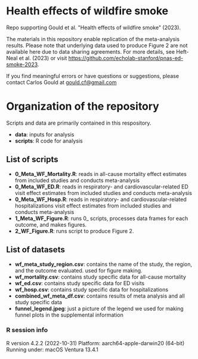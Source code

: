 # Health effects of wildfire smoke
Repo supporting Gould et al. "Health effects of wildfire smoke" (2023).

The materials in this repository enable replication of the meta-analysis results. Please note that underlying data used to produce Figure 2 are not available here due to data sharing agreements. For more details, see Heft-Neal et al. (2023) or visit https://github.com/echolab-stanford/pnas-ed-smoke-2023.

If you find meaningful errors or have questions or suggestions, please contact Carlos Gould at gould.cf@gmail.com

# Organization of the repository

Scripts and data are primarily contained in this respository.

- **data**: inputs for analysis
- **scripts**: R code for analysis

## List of scripts

- **0_Meta_WF_Mortality.R**: reads in all-cause mortality effect estimates from included studies and conducts meta-analysis
- **0_Meta_WF_ED.R**: reads in respiratory- and cardiovascular-related ED visit effect estimates from included studies and conducts meta-analysis
- **0_Meta_WF_Hosp.R**: reads in respiratory- and cardiovascular-related hospitalizations visit effect estimates from included studies and conducts meta-analysis
- **1_Meta_WF_Figure.R**: runs 0_ scripts, processes data frames for each outcome, and makes figures.
- **2_WF_Figure.R**: runs script to produce Figure 2. 

## List of datasets

- **wf_meta_study_region.csv**: contains the name of the study, the region, and the outcome evaluated. used for figure making.
- **wf_mortality.csv**: contains study specific data for all-cause mortality
- **wf_ed.csv**: contains study specific data for ED visits
- **wf_hosp.csv**: contains study specific data for hospitalizations
- **combined_wf_meta_df.csv**: contains results of meta analysis and all study specific data
- **funnel_legend.jpeg**: just a picture of the legend we used for making funnel plots in the supplemental information

### R session info
R version 4.2.2 (2022-10-31)
Platform: aarch64-apple-darwin20 (64-bit)
Running under: macOS Ventura 13.4.1

